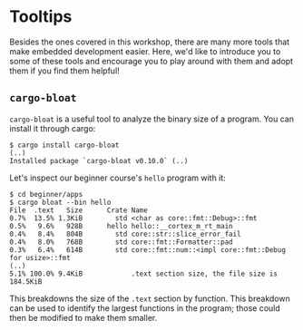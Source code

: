 # Tooltips

Besides the ones covered in this workshop, there are many more tools that make embedded development easier. 
Here, we'd like to introduce you to some of these tools and encourage you to play around with them and adopt them if you find them helpful!

## `cargo-bloat`

`cargo-bloat` is a useful tool to analyze the binary size of a program. You can install it through cargo:

``` console
$ cargo install cargo-bloat
(..)
Installed package `cargo-bloat v0.10.0` (..)
```

Let's inspect our beginner course's `hello` program with it:

``` console
$ cd beginner/apps
$ cargo bloat --bin hello
File  .text   Size      Crate Name
0.7%  13.5% 1.3KiB        std <char as core::fmt::Debug>::fmt
0.5%   9.6%   928B      hello hello::__cortex_m_rt_main
0.4%   8.4%   804B        std core::str::slice_error_fail
0.4%   8.0%   768B        std core::fmt::Formatter::pad
0.3%   6.4%   614B        std core::fmt::num::<impl core::fmt::Debug for usize>::fmt
(..)
5.1% 100.0% 9.4KiB            .text section size, the file size is 184.5KiB
```

This breakdowns the size of the `.text` section by function. This breakdown can be used to identify the largest functions in the program; those could then be modified to make them smaller.